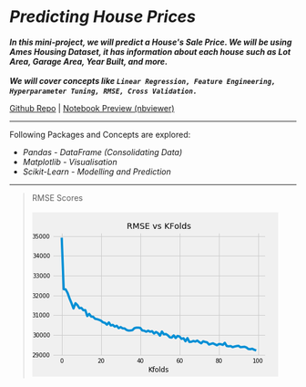 # *Predicting House Prices*

***In this mini-project, we will predict a House's Sale Price. We will be using Ames Housing Dataset, it has information about each house such as Lot Area, Garage Area, Year Built, and more.<br><br> We will cover concepts like `Linear Regression, Feature Engineering, Hyperparameter Tuning, RMSE, Cross Validation.`***


[Github Repo](https://github.com/nveenverma/Projects/tree/master/Predicting%20House%20Prices) | [Notebook Preview (nbviewer)](https://nbviewer.jupyter.org/github/nveenverma/Projects/blob/master/Predicting%20House%20Prices/main.ipynb)

--- 

Following Packages and Concepts are explored:

- *Pandas - DataFrame (Consolidating Data)*
- *Matplotlib - Visualisation*
- *Scikit-Learn - Modelling and Prediction*

---

> RMSE Scores<br><br>
![](rmse.png)